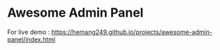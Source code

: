 # Awesome Admin Panel

For live demo : https://hemang249.github.io/projects/awesome-admin-panel/index.html
